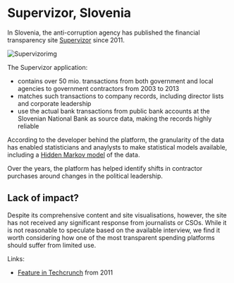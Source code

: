 # Supervizor, Slovenia

In Slovenia, the anti-corruption agency has published the financial transparency site [Supervizor](http://supervizor.kpk-rs.si/) since 2011. 

![Supervizorimg](slov.png)

The Supervizor application:

- contains over 50 mio. transactions from both government and local agencies to government contractors from 2003 to 2013
- matches such transactions to company records, including director lists and corporate leadership 
- use the actual bank transactions from public bank accounts at the Slovenian National Bank as source data, making the records highly reliable

According to the developer behind the platform, the granularity of the data has enabled statisticians and anaylysts to make statistical models available, including a [Hidden Markov model](en.wikipedia.org/wiki/Hidden_Markov_model) of the data. 

Over the years, the platform has helped identify shifts in contractor purchases around changes in the political leadership.  

## Lack of impact?

Despite its comprehensive content and site visualisations, however, the site has not received any significant response from journalists or CSOs. While it is not reasonable to speculate based on the available interview, we find it worth considering how one of the most transparent spending platforms should suffer from limited use. 

Links: 

* [Feature in Techcrunch](http://techcrunch.com/2011/08/23/slovenia-launches-supervizor-an-official-public-web-app-for-monitoring-public-spending/) from 2011
